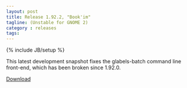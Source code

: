 ```yaml
---
layout: post
title: Release 1.92.2, "Book'im"
tagline: (Unstable for GNOME 2)
category : releases
tags:
---
```

{% include JB/setup %}

This latest development snapshot fixes the glabels-batch command line front-end, which has been broken since 1.92.0.

[Download](/pages/download.html)
